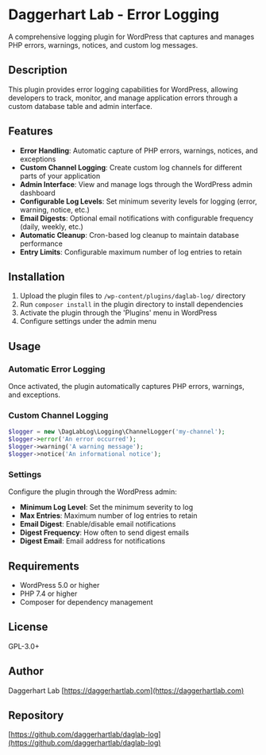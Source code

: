 # Daggerhart Lab - Error Logging

A comprehensive logging plugin for WordPress that captures and manages PHP errors, warnings, notices, and custom log messages.

## Description

This plugin provides error logging capabilities for WordPress, allowing developers to track, monitor, and manage application errors through a custom database table and admin interface.

## Features

- **Error Handling**: Automatic capture of PHP errors, warnings, notices, and exceptions
- **Custom Channel Logging**: Create custom log channels for different parts of your application
- **Admin Interface**: View and manage logs through the WordPress admin dashboard
- **Configurable Log Levels**: Set minimum severity levels for logging (error, warning, notice, etc.)
- **Email Digests**: Optional email notifications with configurable frequency (daily, weekly, etc.)
- **Automatic Cleanup**: Cron-based log cleanup to maintain database performance
- **Entry Limits**: Configurable maximum number of log entries to retain

## Installation

1. Upload the plugin files to `/wp-content/plugins/daglab-log/` directory
2. Run `composer install` in the plugin directory to install dependencies
3. Activate the plugin through the 'Plugins' menu in WordPress
4. Configure settings under the admin menu

## Usage

### Automatic Error Logging

Once activated, the plugin automatically captures PHP errors, warnings, and exceptions.

### Custom Channel Logging

```php
$logger = new \DagLabLog\Logging\ChannelLogger('my-channel');
$logger->error('An error occurred');
$logger->warning('A warning message');
$logger->notice('An informational notice');
```

### Settings

Configure the plugin through the WordPress admin:

- **Minimum Log Level**: Set the minimum severity to log
- **Max Entries**: Maximum number of log entries to retain
- **Email Digest**: Enable/disable email notifications
- **Digest Frequency**: How often to send digest emails
- **Digest Email**: Email address for notifications

## Requirements

- WordPress 5.0 or higher
- PHP 7.4 or higher
- Composer for dependency management

## License

GPL-3.0+

## Author

Daggerhart Lab
[https://daggerhartlab.com](https://daggerhartlab.com)

## Repository

[https://github.com/daggerhartlab/daglab-log](https://github.com/daggerhartlab/daglab-log)
